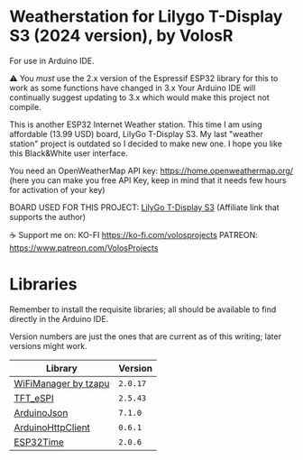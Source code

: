 # Weatherstation for Lilygo T-Display S3 (2024 version), by VolosR
For use in Arduino IDE. 

⚠️ You *must* use the 2.x version of the Espressif ESP32 library for this to work as some functions have changed in 3.x Your Arduino IDE will continually suggest updating to 3.x which would make this project not compile.

This is another ESP32 Internet Weather station. This time I am using affordable (13.99 USD) board, LilyGo T-Display S3. My last "weather station" project is outdated so I decided to make new one. I hope you like this Black&White user interface.

You need an OpenWeatherMap API key: https://home.openweathermap.org/  
(here you can make you free API Key, keep in mind that it needs few hours for activation of your key)

BOARD USED FOR THIS PROJECT:
[LilyGo T-Display S3](https://www.lilygo.cc/CsVsMu) (Affiliate link that supports the author)

☕️ Support me on:
KO-FI https://ko-fi.com/volosprojects
PATREON: https://www.patreon.com/VolosProjects

# Libraries
Remember to install the requisite libraries; all should be available to find directly in the Arduino IDE. 

Version numbers are just the ones that are current as of this writing; later versions might work.

| Library | Version |
|---|---|
| [WiFiManager by tzapu](https://github.com/tzapu/WiFiManager) | `2.0.17` | 
| [TFT_eSPI](https://github.com/Bodmer/TFT_eSPI) | `2.5.43` |
| [ArduinoJson](https://arduinojson.org/) | `7.1.0` |
| [ArduinoHttpClient](https://github.com/arduino-libraries/ArduinoHttpClient) | `0.6.1` |
| [ESP32Time](https://github.com/fbiego/ESP32Time) | `2.0.6` |
